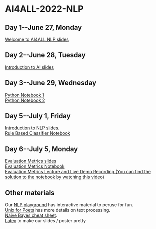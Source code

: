# AI4ALL-2022-NLP
## Day 1--June 27, Monday
[Welcome to AI4ALL NLP slides](https://docs.google.com/presentation/d/1iSSInZ8Gi65CvYXkfj0cu83C7BUimOB_/edit#slide=id.p1)

## Day 2--June 28, Tuesday
[Introduction to AI slides](https://docs.google.com/presentation/d/1d8PBtA111ya7Bezbb4yQkgBbBWn-ibZi/edit#slide=id.p1)

## Day 3--June 29, Wednesday
[Python Notebook 1](https://colab.research.google.com/drive/16u1R4a_esZ1B6993HoUlZPdgKiFspVDs?usp=sharing#scrollTo=dIX2pxeOWSU4)    
[Python Notebook 2](https://colab.research.google.com/drive/1UzT1wjKcLY0p9fCX8o5RiwtOrvRK_vx6?usp=sharing)

## Day 5--July 1, Friday
[Introduction to NLP slides](https://docs.google.com/presentation/d/1E1On69Kt-3c4q3hPwxqXO-cW0cBVQjyg/edit?usp=sharing&ouid=115990656822910091874&rtpof=true&sd=true).   
[Rule Based Classifier Notebook](https://colab.research.google.com/drive/1tWKKrZVm2LE2BM5ha0BWXmgzuVU2IxEJ?authuser=1)

## Day 6--July 5, Monday
[Evaluation Metrics slides](https://docs.google.com/presentation/d/1hMlljrWPPkTXJMSzOl50h-UB-d0arJ6H/edit?usp=sharing&ouid=115990656822910091874&rtpof=true&sd=true)<br />
[Evaluation Metrics Notebook](https://colab.research.google.com/drive/1SnMa4yYj5M5jzTtYWIEzEeAm8r50p9WM?usp=sharing)<br /> 
[Evaluation Metrics Lecture and Live Demo Recording (You can find the solution to the notebook by watching this video)](https://stanford.zoom.us/rec/share/Kha6HUbbU9ad9tnWUjvXa_ngucJjlsEfsadwKjI_Vv1OCOfIsmJL6Q0NgfqOKf2S.eWt4oSyJsU3XLiOV
)


## Other materials
Our [NLP playground](https://docs.google.com/document/d/1sQRM3exnko5kmz3yqWHN3eQ6Oc0-fqrf4LKVWpUGPuQ/edit) has interactive material to peruse for fun.  
[Unix for Poets](https://web.stanford.edu/class/cs124/kwc-unix-for-poets.pdf) has more details on text processing.  
[Naive Bayes cheat sheet](https://docs.google.com/document/d/1Z6WnbCQYtOsaoFAZc4VdXtCc9edGIlPBX9CulSwBVgo/edit).  
[Latex](http://latex2png.com/) to make our slides / poster pretty

